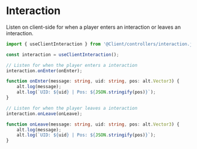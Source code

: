 # Interaction

Listen on client-side for when a player enters an interaction or leaves an interaction.

```ts
import { useClientInteraction } from '@Client/controllers/interaction.js';

const interaction = useClientInteraction();

// Listen for when the player enters a interaction
interaction.onEnter(onEnter);

function onEnter(message: string, uid: string, pos: alt.Vector3) {
    alt.log(message);
    alt.log(`UID: ${uid} | Pos: ${JSON.stringify(pos)}`);
}

// Listen for when the player leaves a interaction
interaction.onLeave(onLeave);

function onLeave(message: string, uid: string, pos: alt.Vector3) {
    alt.log(message);
    alt.log(`UID: ${uid} | Pos: ${JSON.stringify(pos)}`);
}
```
